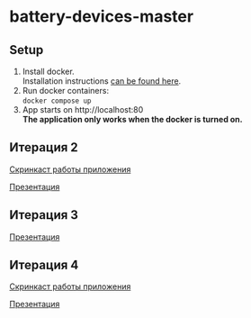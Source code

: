 # battery-devices-master

## Setup

1. Install docker. <br/>
   Installation instructions [can be found here](https://docs.docker.com/desktop).
2. Run docker containers: <br/>
  `docker compose up`
3. App starts on http://localhost:80 <br/>
   **The application only works when the docker is turned on.**

## Итерация 2

[Скринкаст работы приложения](https://drive.google.com/file/d/1P27lMn_53urH26l79JT_YdW_Vn4TxeT_/view?usp=sharing)

[Презентация](https://docs.google.com/presentation/d/1HEqx0hy5rIVZiJH80dui4qmq9hYMK1HpA-GMuQUQEFE/edit?usp=sharing)

## Итерация 3

[Презентация](https://docs.google.com/presentation/d/1JTcXnAYFlqQk5t2yJsG_W4jq7CXrT6sY-PsZiJmsXQI/edit?usp=sharing)

## Итерация 4

[Скринкаст работы приложения](https://drive.google.com/file/d/1X1tWKHYf6Ih86B4pVdOIj_hV96yVOO6C/view?usp=share_link)

[Презентация](https://docs.google.com/presentation/d/19FOkF4gh5Ifwq55IUT_cPm_XobgUJAy3Ypkb24Mqz7c/edit?usp=sharing)

